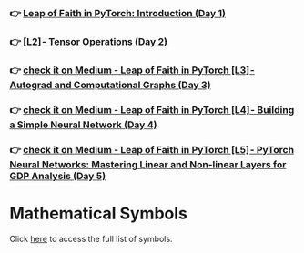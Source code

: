 
### 👉 [Leap of Faith in PyTorch: Introduction (Day 1)](https://medium.com/practical-coders-chronicles/leap-of-faith-in-pytorch-introduction-day-1-ce9047352cf1)

### 👉 [[L2] - Tensor Operations (Day 2)](https://medium.com/practical-coders-chronicles/leap-of-faith-in-pytorch-tensor-operations-day-2-d4ff1ae12b51)

### 👉 [check it on Medium - Leap of Faith in PyTorch [L3] - Autograd and Computational Graphs (Day 3)](https://medium.com/gitconnected/leap-of-faith-in-pytorch-predicting-gdp-growth-with-computational-graphs-day-3-31a18ef7256a)

### 👉 [check it on Medium - Leap of Faith in PyTorch [L4] - Building a Simple Neural Network (Day 4)](https://medium.com/gitconnected/leap-of-faith-in-pytorch-building-a-simple-neural-network-day-4-d38b96a48c0c)

### 👉 [check it on Medium - Leap of Faith in PyTorch [L5] - PyTorch Neural Networks: Mastering Linear and Non-linear Layers for GDP Analysis (Day 5)](https://medium.com/gitconnected/pytorch-neural-networks-mastering-linear-and-non-linear-layers-for-gdp-analysis-8b86304dce30)


# Mathematical Symbols

Click [here](assets/math_symbols.html) to access the full list of symbols.